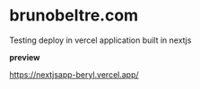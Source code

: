 # brunobeltre.com

Testing deploy in vercel application built in nextjs

**preview**

https://nextjsapp-beryl.vercel.app/
